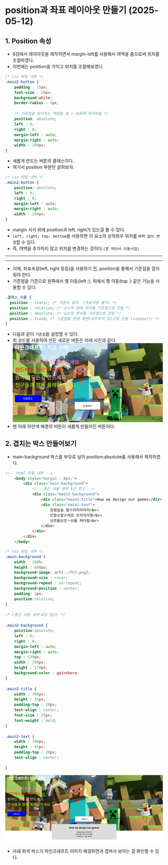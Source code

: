 # position과 좌표 레이아웃 만들기 (2025-05-12)
## 1. Position 속성
- 8강에서 레이아웃을 제작하면서 margin-left를 사용해서 여백을 줌으로써 위치를 조절하였다.
- 이번에는 position을 가지고 위치를 조절해보겠다.
```css
/* css 파일 내부 */
.main2-button {
    padding : 15px;
    font-size : 20px;
    background:white;
    border-radius : 5px;

    /* 기준점을 잡아주는 역할을 함 + 공중에 띄어버림 */
    position: absolute;
    left : 0;
    right : 0;
    margin-left : auto;
    margin-right : auto;
    width : 200px;
}
```
- 새롭게 만드는 버튼의 클래스이다.
- 여기서 position 부분만 살펴보자.
```css
/* css 파일 내부 */
.main2-button {
    position: absolute;
    left : 0;
    right : 0;
    margin-left : auto;
    margin-right : auto;
    width : 200px;
}
```
- margin 서식 위에 position과 left, right가 있는걸 볼 수 있다.
- `left, right, top, bottom`을 사용하면 이 요소의 상하좌우 위치를 `여백 없이 변경`할 수 있다.
- 즉, 여백을 추가하지 않고 위치를 변경하는 것이다.`(붕 띄어서 이동시킴)`
---
---
- 이때, 좌표속성(left, right 등등)을 사용하기 전, position을 통해서 기준점을 잡아줘야 한다.
- 기준점을 기준으로 왼쪽에서 몇 이동(left :), 위에서 몇 이동(top :) 같은 기능을 사용할 수 있다.
``` css
.클래스_이름 {
  position : static; /* 기준이 없다. (좌표적용 불가) */
  position : relative; /* 요소의 원래 위치를 기준점으로 만듬 */
  position : absolute; /* 요소의 부모를 기준점으로 만듬 */
  position : fixed; /* 기준점을 현재 화면(브라우저 창)으로 만듬 (viewport) */
}
```
- 다음과 같이 `기준점`을 설정할 수 있다.
- 위 코드를 사용하여 만든 새로운 버튼은 아래 사진과 같다.
![](./껄껄껄.png)
- 맨 아래 하얀색 배경의 버튼이 새롭게 만들어진 버튼이다.

## 2. 겹치는 박스 만들어보기
- main-background 박스를 부모로 삼아 position:absolute를 사용해서 제작하였다.
``` html
<!-- html 파일 내부 -->
    <body style="margin : 0px;">
        <div class="main-background">
            <!-- 중간 내용 생략 8강 참고 -->
            <div class="main2-background">
                <div class="main2-title">How we design our games</div>
                <div class="main2-text">
                    로렘입숨 랄ㄹ라라라라라<br>
                    트랄ㄹ랄ㄹ레로 트라라라랄<br>
                    브르를브르ㅡ브를 파타핌<br>
                </div>
            </div> 
        </div>
    </body>
```
```css
/* css 파일 내부 */
.main-background {
    width : 100%;
    height : 600px;
    background-image: url(../마크.png);
    background-size : cover;
    background-repeat : no-repeat;
    background-position : center;
    padding: 1px;
    position:relative;
}

/* (중간 내용 생략 8강 참고) */

.main2-background {
    position:absolute;
    left : 0;
    right : 0;
    margin-left : auto;
    margin-right : auto;
    top : 530px;
    width : 700px;
    height : 170px;
    background-color : gainsboro;
}

.main2-title {
    width : 700px;
    height : 35px;
    padding-top : 20px;
    text-align : center;
    font-size : 25px;
    font-weight : bold;
}

.main2-text {
    width : 700px;
    height : 95px;
    padding-top : 20px;
    text-align : center;

}
```
![](./허허.png)
- 아래 회색 박스가 마인크래프트 이미지 배경화면과 겹쳐서 보이는 걸 확인할 수 있다.